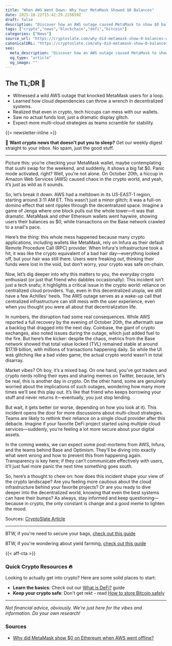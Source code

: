 ```yaml
---
title: "When AWS Went Down: Why Your MetaMask Showed $0 Balances"
date: 2025-10-22T15:42:29.225659Z
draft: false
description: "Discover how an AWS outage caused MetaMask to show $0 balances on Ethereum, affecting crypto users everywhere. Let's dive in!"
tags: ["crypto","news","blockchain","defi","bitcoin"]
categories: ["News"]
source_url: "https://cryptoslate.com/why-did-metamask-show-0-balances-when-aws-went-offline/"
canonicalURL: "https://cryptoslate.com/why-did-metamask-show-0-balances-when-aws-went-offline/"
seo:
  meta_description: "Discover how an AWS outage caused MetaMask to show $0 balances on Ethereum, affecting crypto users everywhere. Let's dive in!"
  og_type: "article"
  og_image: ""
---
```


## The TL;DR 📝

- Witnessed a wild AWS outage that knocked MetaMask users for a loop.
- Learned how cloud dependencies can throw a wrench in decentralized systems.
- Realized that even in crypto, tech hiccups can mess with our wallets.
- Saw no actual funds lost, just a dramatic display glitch.
- Expect more multi-cloud strategies as teams scramble for stability.

{{< newsletter-inline >}}

📧 **Want crypto news that doesn't put you to sleep?** Get our weekly digest straight to your inbox. No spam, just the good stuff.

---

Picture this: you’re checking your MetaMask wallet, maybe contemplating that sushi swap for the weekend, and suddenly, it shows a big fat $0. Panic mode activated, right? Well, you’re not alone. On October 20th, a hiccup in Amazon Web Services (AWS) caused chaos in the crypto world, and yeah, it’s just as wild as it sounds.

So, let’s break it down. AWS had a meltdown in its US-EAST-1 region, starting around 3:11 AM ET. This wasn’t just a minor glitch; it was a full-on domino effect that sent ripples through the decentralized space. Imagine a game of Jenga where one block pulls out the whole tower—it was that dramatic. MetaMask and other Ethereum wallets went haywire, showing users their balances as $0, while transactions on the Base network crawled to a snail's pace. 

Here’s the thing: this whole mess happened because many crypto applications, including wallets like MetaMask, rely on Infura as their default Remote Procedure Call (RPC) provider. When Infura's infrastructure took a hit, it was like the crypto equivalent of a bad hair day—everything looked off, but your hair was still there. Users were freaking out, thinking their funds were lost in the void, but don’t worry, your crypto was safe on-chain.

Now, let’s dig deeper into why this matters to you, the everyday crypto enthusiast (or just that friend who dabbles occasionally). This incident isn’t just a tech snafu; it highlights a critical issue in the crypto world: reliance on centralized cloud providers. Yup, even in this decentralized utopia, we still have a few Achilles' heels. The AWS outage serves as a wake-up call that centralized infrastructure can still mess with the user experience, even when you thought you were all about that decentralization life.

In numbers, the disruption had some real consequences. While AWS reported a full recovery by the evening of October 20th, the aftermath saw a backlog that dragged into the next day. Coinbase, the giant of crypto exchanges, also noted issues during the outage, which just added fuel to the fire. But here’s the kicker: despite the chaos, metrics from the Base network showed that total value locked (TVL) remained stable at around $17.19 billion, with millions of transactions happening daily. So while the UI was glitching like a bad video game, the actual crypto world wasn’t in total disarray.

Market vibes? Oh boy, it’s a mixed bag. On one hand, you’ve got traders and crypto nerds rolling their eyes and sharing memes on Twitter, because, let’s be real, this is another day in crypto. On the other hand, some are genuinely worried about the implications of such outages, wondering how many more times we’ll see this play out. It’s like that friend who keeps borrowing your stuff and never returns it—eventually, you just stop lending.

But wait, it gets better (or worse, depending on how you look at it). This incident opens the door for more discussions about multi-cloud strategies. Teams are likely to rethink their reliance on a single cloud provider after this debacle. Imagine if your favorite DeFi project started using multiple cloud services—suddenly, you’re feeling a lot more secure about your digital assets.

In the coming weeks, we can expect some post-mortems from AWS, Infura, and the teams behind Base and Optimism. They’ll be diving into exactly what went wrong and how to prevent this from happening again. Transparency is key here; if they can’t communicate effectively with users, it’ll just fuel more panic the next time something goes south.

So, here’s a thought to chew on: how does this incident shape your view of the crypto landscape? Are you feeling more cautious about the cloud infrastructure behind your favorite projects? Or are you ready to dive deeper into the decentralized world, knowing that even the best systems can have their bumps? As always, stay informed and keep questioning—because in crypto, the only constant is change and a good meme to lighten the mood.

Sources:
[CryptoSlate Article](https://cryptoslate.com/why-did-metamask-show-0-balances-when-aws-went-offline/)

---

BTW, if you're need to secure your bags, [check out this guide](/pages/how-to-store-bitcoin-safely/)

BTW, if you're wondering about yield farming, [check out this guide](/pages/yield-farming-explained/)

{{< aff-cta >}}

### Quick Crypto Resources 🔥

Looking to actually get into crypto? Here are some solid places to start:
- **Learn the basics**: Check out our [What is DeFi?](/pages/what-is-defi/) guide
- **Keep your crypto safe**: Don't get rekt - read [How to store Bitcoin safely](/pages/how-to-store-bitcoin-safely/)


---

_Not financial advice, obviously. We're just here for the vibes and information. Do your own research!_

### Sources
- [Why did MetaMask show $0 on Ethereum when AWS went offline?](https://cryptoslate.com/why-did-metamask-show-0-balances-when-aws-went-offline/)

